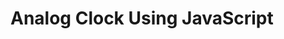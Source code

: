 # Analog Clock Using JavaScript

<img src="https://github.com/kishanrajput23/Hacktoberfest2021-3/blob/main/Analog%20Clock/Screenshot%20(348).png" alt=""> 

